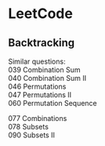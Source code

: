 # LeetCode

## Backtracking
Similar questions:   
039 Combination Sum  
040 Combination Sum II  
046 Permutations  
047 Permutations II  
060 Permutation Sequence  
  
077 Combinations  
078 Subsets  
090 Subsets II  
